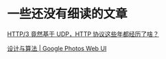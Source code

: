 # 一些还没有细读的文章

[HTTP/3 竟然基于 UDP，HTTP 协议这些年都经历了啥？](https://zhuanlan.zhihu.com/p/68012355)

[设计与算法 | Google Photos Web UI](https://mp.weixin.qq.com/s/XZw5yI_PBcD7VXO0NxnyNw)
